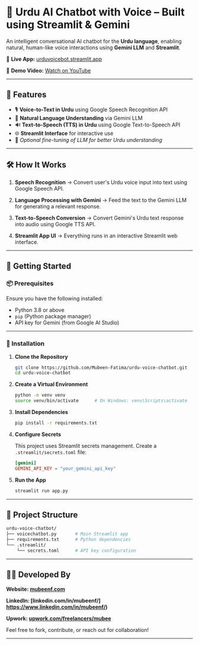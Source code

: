 # 🤖 Urdu AI Chatbot with Voice – Built using Streamlit & Gemini

An intelligent conversational AI chatbot for the **Urdu language**, enabling natural, human-like voice interactions using **Gemini LLM** and **Streamlit**.

🔗 **Live App:** [urduvoicebot.streamlit.app](https://urduvoicebot.streamlit.app/)

🎥 **Demo Video:** [Watch on YouTube](https://youtu.be/w2ezpusfzfs)

---

## 🎯 Features

* 🎙️ **Voice-to-Text in Urdu** using Google Speech Recognition API
* 💬 **Natural Language Understanding** via Gemini LLM
* 🔊 **Text-to-Speech (TTS) in Urdu** using Google Text-to-Speech API
* 🌐 **Streamlit Interface** for interactive use
* 🧠 *Optional fine-tuning of LLM for better Urdu understanding*

---

## 🛠️ How It Works

1. **Speech Recognition**
   → Convert user's Urdu voice input into text using Google Speech API.

2. **Language Processing with Gemini**
   → Feed the text to the Gemini LLM for generating a relevant response.

3. **Text-to-Speech Conversion**
   → Convert Gemini's Urdu text response into audio using Google TTS API.

4. **Streamlit App UI**
   → Everything runs in an interactive Streamlit web interface.

---

## 🚀 Getting Started

### 📦 Prerequisites

Ensure you have the following installed:

* Python 3.8 or above
* `pip` (Python package manager)
* API key for Gemini (from Google AI Studio)

---

### 🧩 Installation

1. **Clone the Repository**

   ```bash
   git clone https://github.com/Mubeen-Fatima/urdu-voice-chatbot.git
   cd urdu-voice-chatbot
   ```

2. **Create a Virtual Environment**

   ```bash
   python -m venv venv
   source venv/bin/activate      # On Windows: venv\Scripts\activate
   ```

3. **Install Dependencies**

   ```bash
   pip install -r requirements.txt
   ```

4. **Configure Secrets**

   This project uses Streamlit secrets management. Create a `.streamlit/secrets.toml` file:

   ```toml
   [gemini]
   GEMINI_API_KEY = "your_gemini_api_key"
   ```

5. **Run the App**

   ```bash
   streamlit run app.py
   ```

---

## 📁 Project Structure

```bash
urdu-voice-chatbot/
├── voicechatbot.py       # Main Streamlit app
├── requirements.txt      # Python dependencies
└── .streamlit/
    └── secrets.toml      # API key configuration
```

---

## 🙋‍♂️ Developed By

**Website: [mubeenf.com](https://mubeenf.com)**

**LinkedIn: [linkedin.com/in/mubeenf/] https://www.linkedin.com/in/mubeenf/)**

**Upwork: [upwork.com/freelancers/mubee](https://www.upwork.com/freelancers/mubee)**

Feel free to fork, contribute, or reach out for collaboration!

---
